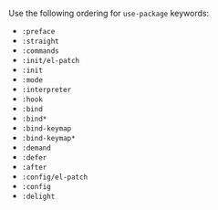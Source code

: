 Use the following ordering for `use-package` keywords:

* `:preface`
* `:straight`
* `:commands`
* `:init/el-patch`
* `:init`
* `:mode`
* `:interpreter`
* `:hook`
* `:bind`
* `:bind*`
* `:bind-keymap`
* `:bind-keymap*`
* `:demand`
* `:defer`
* `:after`
* `:config/el-patch`
* `:config`
* `:delight`
